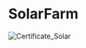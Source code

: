 # SolarFarm

![Certificate_Solar](https://user-images.githubusercontent.com/81981737/167458575-35b1c3af-a101-4665-a157-0c42f2ac3633.jpg)
